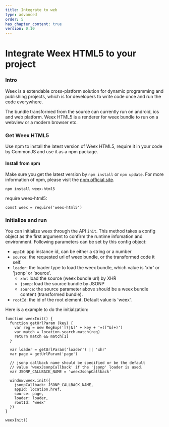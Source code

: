 ```yaml
---
title: Integrate to web
type: advanced
order: 5
has_chapter_content: true
version: 0.10
---
```


# Integrate Weex HTML5 to your project

### Intro

Weex is a extendable cross-platform solution for dynamic programming and publishing projects, which is for developers to write code once and run the code everywhere.

The bundle transformed from the source can currently run on android, ios and web platform. Weex HTML5 is a renderer for weex bundle to run on a webview or a modern browser etc.

### Get Weex HTML5

Use npm to install the latest version of Weex HTML5, require it in your code by CommonJS and use it as a npm package.

#### Install from npm

Make sure you get the latest version by `npm install` or `npm update`. For more information of npm, please visit the [npm official site](https://docs.npmjs.com/).

```
npm install weex-html5
```

require weex-html5:

```
const weex = require('weex-html5')
```

### Initialize and run

You can initialize weex through the API `init`. This method takes a config object as the first argument to confirm the runtime infomation and environment. Following parameters can be set by this config object:

* `appId`: app instance id, can be either a string or a number
* `source`: the requested url of weex bundle, or the transformed code it self.
* `loader`: the loader type to load the weex bundle, which value is 'xhr' or 'jsonp' or 'source'.
  * `xhr`: load the source (weex bundle url) by XHR
  * `jsonp`: load the source bundle by JSONP
  * `source`: the source parameter above should be a weex bundle content (transformed bundle).
* `rootId`: the id of the root element. Default value is 'weex'.

Here is a example to do the initialzation:

```
function weexInit() {
  function getUrlParam (key) {
    var reg = new RegExp('[?|&]' + key + '=([^&]+)')
    var match = location.search.match(reg)
    return match && match[1]
  }

  var loader = getUrlParam('loader') || 'xhr'
  var page = getUrlParam('page')

  // jsonp callback name should be specified or be the default
  // value 'weexJsonpCallback' if the 'jsonp' loader is used.
  var JSONP_CALLBACK_NAME = 'weexJsonpCallback'

  window.weex.init({
    jsonpCallback: JSONP_CALLBACK_NAME,
    appId: location.href,
    source: page,
    loader: loader,
    rootId: 'weex'
  })
}

weexInit()
```



